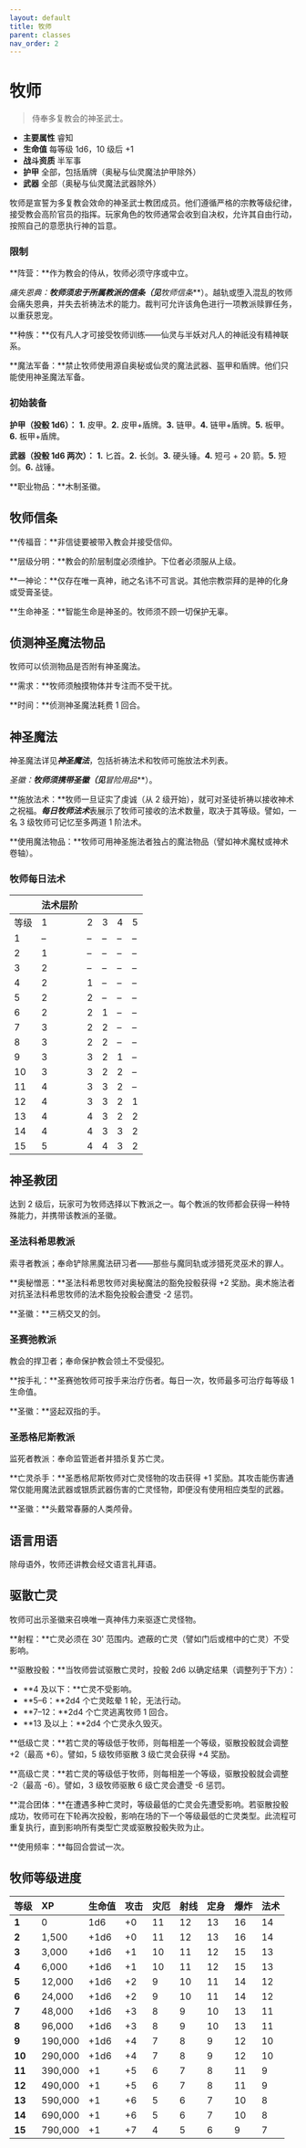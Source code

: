 ```yaml
---
layout: default
title: 牧师
parent: classes
nav_order: 2
---
```


# 牧师

> 侍奉多复教会的神圣武士。

- **主要属性**	睿知
- **生命值**	每等级 1d6，10 级后 +1
- **战斗资质**	半军事
- **护甲**	全部，包括盾牌（奥秘与仙灵魔法护甲除外）
- **武器**	全部（奥秘与仙灵魔法武器除外）

牧师是宣誓为多复教会效命的神圣武士教团成员。他们遵循严格的宗教等级纪律，接受教会高阶官员的指挥。玩家角色的牧师通常会收到自决权，允许其自由行动，按照自己的意愿执行神的旨意。

### 限制

**阵营：**作为教会的侍从，牧师必须守序或中立。

**痛失恩典：**牧师须忠于所属教派的信条（见***牧师信条***）。越轨或堕入混乱的牧师会痛失恩典，并失去祈祷法术的能力。裁判可允许该角色进行一项教派赎罪任务，以重获恩宠。

**种族：**仅有凡人才可接受牧师训练——仙灵与半妖对凡人的神祇没有精神联系。

**魔法军备：**禁止牧师使用源自奥秘或仙灵的魔法武器、盔甲和盾牌。他们只能使用神圣魔法军备。

### 初始装备

**护甲（投骰 1d6）：** **1.** 皮甲。**2.** 皮甲+盾牌。**3.** 链甲。**4.** 链甲+盾牌。**5.** 板甲。**6.** 板甲+盾牌。

**武器（投骰 1d6 两次）：** **1.** 匕首。**2.** 长剑。**3.** 硬头锤。**4.** 短弓 + 20 箭。**5.** 短剑。**6.** 战锤。

**职业物品：**木制圣徽。

## 牧师信条

**传福音：**非信徒要被带入教会并接受信仰。

**层级分明：**教会的阶层制度必须维护。下位者必须服从上级。

**一神论：**仅存在唯一真神，祂之名讳不可言说。其他宗教崇拜的是神的化身或受膏圣徒。

**生命神圣：**智能生命是神圣的。牧师须不顾一切保护无辜。

## 侦测神圣魔法物品

牧师可以侦测物品是否附有神圣魔法。

**需求：**牧师须触摸物体并专注而不受干扰。

**时间：**侦测神圣魔法耗费 1 回合。

## 神圣魔法

神圣魔法详见***神圣魔法***，包括祈祷法术和牧师可施放法术列表。

**圣徽：**牧师须携带圣徽（见***冒险用品***）。

**施放法术：**牧师一旦证实了虔诚（从 2 级开始），就可对圣徒祈祷以接收神术之祝福。***每日牧师法术***表展示了牧师可接收的法术数量，取决于其等级。譬如，一名 3 级牧师可记忆至多两道 1 阶法术。

**使用魔法物品：**牧师可用神圣施法者独占的魔法物品（譬如神术魔杖或神术卷轴）。

### 牧师每日法术

|       | 法术层阶 |      |      |      |      |
| :---- | :--------- | :--- | :--- | :--- | :--- |
| 等级 | 1 | 2 | 3 | 4 | 5 |
| 1 | – | – | – | – | – |
| 2 | 1 | – | – | – | – |
| 3 | 2 | – | – | – | – |
| 4 | 2 | 1 | – | – | – |
| 5 | 2 | 2 | – | – | – |
| 6 | 2 | 2 | 1 | – | – |
| 7 | 3 | 2 | 2 | – | – |
| 8 | 3 | 2 | 2 | – | – |
| 9 | 3 | 3 | 2 | 1 | – |
| 10 | 3 | 3 | 2 | 2 | – |
| 11 | 4 | 3 | 3 | 2 | – |
| 12 | 4 | 3 | 3 | 2 | 1 |
| 13 | 4 | 4 | 3 | 2 | 2 |
| 14 | 4 | 4 | 3 | 3 | 2 |
| 15 | 5 | 4 | 4 | 3 | 2 |

## 神圣教团

达到 2 级后，玩家可为牧师选择以下教派之一。每个教派的牧师都会获得一种特殊能力，并携带该教派的圣徽。

### 圣法科希思教派

索寻者教派；奉命铲除黑魔法研习者——那些与魔同轨或涉猎死灵巫术的罪人。

**奥秘憎恶：**圣法科希思牧师对奥秘魔法的豁免投骰获得 +2 奖励。奥术施法者对抗圣法科希思牧师的法术豁免投骰会遭受 -2 惩罚。

**圣徽：**三柄交叉的剑。

### 圣赛弛教派

教会的捍卫者；奉命保护教会领土不受侵犯。

**按手礼：**圣赛弛牧师可按手来治疗伤者。每日一次，牧师最多可治疗每等级 1 生命值。

**圣徽：**竖起双指的手。

### 圣悉格尼斯教派

监死者教派：奉命监管逝者并猎杀复苏亡灵。

**亡灵杀手：**圣悉格尼斯牧师对亡灵怪物的攻击获得 +1 奖励。其攻击能伤害通常仅能用魔法武器或银质武器伤害的亡灵怪物，即便没有使用相应类型的武器。

**圣徽：**头戴常春藤的人类颅骨。

## 语言用语

除母语外，牧师还讲教会经文语言礼拜语。

## 驱散亡灵

牧师可出示圣徽来召唤唯一真神伟力来驱逐亡灵怪物。

**射程：**亡灵必须在 30' 范围内。遮蔽的亡灵（譬如门后或棺中的亡灵）不受影响。

**驱散投骰：**当牧师尝试驱散亡灵时，投骰 2d6 以确定结果（调整列于下方）：

- **4 及以下：**亡灵不受影响。
- **5–6：**2d4 个亡灵眩晕 1 轮，无法行动。
- **7–12：**2d4 个亡灵逃离牧师 1 回合。
- **13 及以上：**2d4 个亡灵永久毁灭。

**低级亡灵：**若亡灵的等级低于牧师，则每相差一个等级，驱散投骰就会调整 +2（最高 +6）。譬如，5 级牧师驱散 3 级亡灵会获得 +4 奖励。

**高级亡灵：**若亡灵的等级低于牧师，则每相差一个等级，驱散投骰就会调整 -2（最高 -6）。譬如，3 级牧师驱散 6 级亡灵会遭受 -6 惩罚。

**混合团体：**在遭遇多种亡灵时，等级最低的亡灵会先遭受影响。若驱散投骰成功，牧师可在下轮再次投骰，影响在场的下一个等级最低的亡灵类型。此流程可重复执行，直到影响所有类型亡灵或驱散投骰失败为止。

**使用频率：**每回合尝试一次。

## 牧师等级进度

| 等级 | XP | 生命值 | 攻击 | 灾厄 | 射线 | 定身 | 爆炸 | 法术 |
| :----- | :------ | :--------- | :----- | :--- | :--- | :--- | :---- | :---- |
| **1** | 0 | 1d6 | +0 | 11 | 12 | 13 | 16 | 14 |
| **2** | 1,500 | +1d6 | +0 | 11 | 12 | 13 | 16 | 14 |
| **3** | 3,000 | +1d6 | +1 | 10 | 11 | 12 | 15 | 13 |
| **4** | 6,000 | +1d6 | +1 | 10 | 11 | 12 | 15 | 13 |
| **5** | 12,000 | +1d6 | +2 | 9 | 10 | 11 | 14 | 12 |
| **6** | 24,000 | +1d6 | +2 | 9 | 10 | 11 | 14 | 12 |
| **7** | 48,000 | +1d6 | +3 | 8 | 9 | 10 | 13 | 11 |
| **8** | 96,000 | +1d6 | +3 | 8 | 9 | 10 | 13 | 11 |
| **9** | 190,000 | +1d6 | +4 | 7 | 8 | 9 | 12 | 10 |
| **10** | 290,000 | +1d6 | +4 | 7 | 8 | 9 | 12 | 10 |
| **11** | 390,000 | +1 | +5 | 6 | 7 | 8 | 11 | 9 |
| **12** | 490,000 | +1 | +5 | 6 | 7 | 8 | 11 | 9 |
| **13** | 590,000 | +1 | +6 | 5 | 6 | 7 | 10 | 8 |
| **14** | 690,000 | +1 | +6 | 5 | 6 | 7 | 10 | 8 |
| **15** | 790,000 | +1 | +7 | 4 | 5 | 6 | 9 | 7 |
